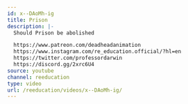 ```yaml
---
id: x--DAoMh-ig
title: Prison
description: |-
  Should Prison be abolished

  https://www.patreon.com/deadheadanimation
  https://www.instagram.com/re_education.official/?hl=en
  https://twitter.com/professordarwin
  https://discord.gg/2xrc6U4
source: youtube
channel: reeducation
type: video
url: /reeducation/videos/x--DAoMh-ig/
---
```

